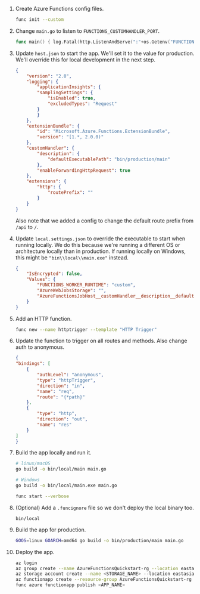 1. Create Azure Functions config files.

    ```bash
    func init --custom
    ```

1. Change `main.go` to listen to `FUNCTIONS_CUSTOMHANDLER_PORT`.

    ```go
    func main() { log.Fatal(http.ListenAndServe(":"+os.Getenv("FUNCTIONS_CUSTOMHANDLER_PORT"), routes())) }
    ```

1. Update `host.json` to start the app. We'll set it to the value for production. We'll override this for local development in the next step.

    ```json
    {
        "version": "2.0",
        "logging": {
            "applicationInsights": {
            "samplingSettings": {
                "isEnabled": true,
                "excludedTypes": "Request"
            }
            }
        },
        "extensionBundle": {
            "id": "Microsoft.Azure.Functions.ExtensionBundle",
            "version": "[1.*, 2.0.0)"
        },
        "customHandler": {
            "description": {
                "defaultExecutablePath": "bin/production/main"
            },
            "enableForwardingHttpRequest": true
        },
        "extensions": {
            "http": {
                "routePrefix": ""
            }
        }
    }
    ```

    Also note that we added a config to change the default route prefix from `/api` to `/`.

1. Update `local.settings.json` to override the executable to start when running locally. We do this because we're running a different OS or architecture locally than in production. If running locally on Windows, this might be `"bin\\local\\main.exe"` instead.

    ```json
    {
        "IsEncrypted": false,
        "Values": {
            "FUNCTIONS_WORKER_RUNTIME": "custom",
            "AzureWebJobsStorage": "",
            "AzureFunctionsJobHost__customHandler__description__defaultExecutablePath": "bin/local/main"
        }
    }
    ```

1. Add an HTTP function.

    ```bash
    func new --name httptrigger --template "HTTP Trigger"
    ```

1. Update the function to trigger on all routes and methods. Also change auth to anonymous.

    ```json
    {
    "bindings": [
        {
            "authLevel": "anonymous",
            "type": "httpTrigger",
            "direction": "in",
            "name": "req",
            "route": "{*path}"
        },
        {
            "type": "http",
            "direction": "out",
            "name": "res"
        }
    ]
    }
    ```

1. Build the app locally and run it.

    ```bash
    # linux/macOS
    go build -o bin/local/main main.go

    # Windows
    go build -o bin/local/main.exe main.go

    func start --verbose
    ```

1. (Optional) Add a `.funcignore` file so we don't deploy the local binary too.

    ```
    bin/local
    ```

1. Build the app for production.

    ```bash
    GOOS=linux GOARCH=amd64 go build -o bin/production/main main.go
    ```

1. Deploy the app.

    ```bash
    az login
    az group create --name AzureFunctionsQuickstart-rg --location eastasia
    az storage account create --name <STORAGE_NAME> --location eastasia --resource-group AzureFunctionsQuickstart-rg --sku Standard_LRS
    az functionapp create --resource-group AzureFunctionsQuickstart-rg --consumption-plan-location eastasia --runtime custom --functions-version 3 --os-type Linux --name <APP_NAME> --storage-account <STORAGE_NAME>
    func azure functionapp publish <APP_NAME>
    ```
